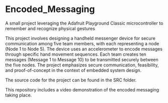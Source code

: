 # Encoded_Messaging
A small project leveraging the Adafruit Playground Classic microcontroller to remember and recognize physical gestures

This project involves designing a handheld messenger device for secure communication among five team members, with each representing a node (Node 1 to Node 5). The device uses an accelerometer to encode messages through specific hand movement sequences. Each team creates ten messages (Message 1 to Message 10) to be transmitted securely between the five nodes. The project emphasizes secure communication, feasibility, and proof-of-concept in the context of embedded system design.

The source code for the project can be found in the SRC folder.

This repository includes a video demonstration of the encoded messaging taking place.
